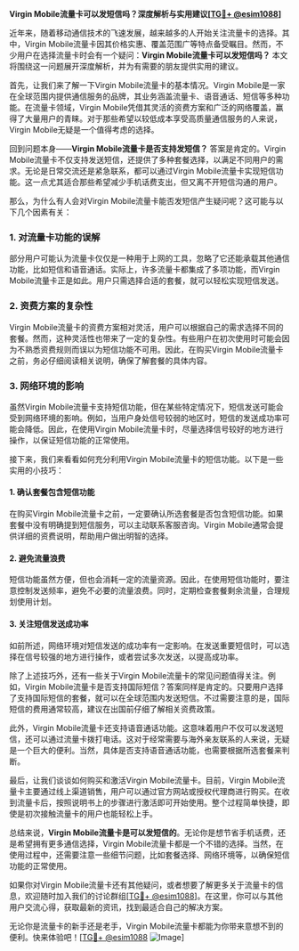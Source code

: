 **Virgin Mobile流量卡可以发短信吗？深度解析与实用建议[[TG💪+ @esim1088](https://t.me/s/esim1088)]**

近年来，随着移动通信技术的飞速发展，越来越多的人开始关注流量卡的选择。其中，Virgin Mobile流量卡因其价格实惠、覆盖范围广等特点备受瞩目。然而，不少用户在选择流量卡时会有一个疑问：**Virgin Mobile流量卡可以发短信吗？** 本文将围绕这一问题展开深度解析，并为有需要的朋友提供实用的建议。

首先，让我们来了解一下Virgin Mobile流量卡的基本情况。Virgin Mobile是一家在全球范围内提供通信服务的品牌，其业务涵盖流量卡、语音通话、短信等多种功能。在流量卡领域，Virgin Mobile凭借其灵活的资费方案和广泛的网络覆盖，赢得了大量用户的青睐。对于那些希望以较低成本享受高质量通信服务的人来说，Virgin Mobile无疑是一个值得考虑的选择。

回到问题本身——**Virgin Mobile流量卡是否支持发短信？** 答案是肯定的。Virgin Mobile流量卡不仅支持发送短信，还提供了多种套餐选择，以满足不同用户的需求。无论是日常交流还是紧急联系，都可以通过Virgin Mobile流量卡实现短信功能。这一点尤其适合那些希望减少手机话费支出，但又离不开短信沟通的用户。

那么，为什么有人会对Virgin Mobile流量卡能否发短信产生疑问呢？这可能与以下几个因素有关：

### **1. 对流量卡功能的误解**
部分用户可能认为流量卡仅仅是一种用于上网的工具，忽略了它还能承载其他通信功能，比如短信和语音通话。实际上，许多流量卡都集成了多项功能，而Virgin Mobile流量卡正是如此。用户只需选择合适的套餐，就可以轻松实现短信发送。

### **2. 资费方案的复杂性**
Virgin Mobile流量卡的资费方案相对灵活，用户可以根据自己的需求选择不同的套餐。然而，这种灵活性也带来了一定的复杂性。有些用户在初次使用时可能会因为不熟悉资费规则而误以为短信功能不可用。因此，在购买Virgin Mobile流量卡之前，务必仔细阅读相关说明，确保了解套餐的具体内容。

### **3. 网络环境的影响**
虽然Virgin Mobile流量卡支持短信功能，但在某些特定情况下，短信发送可能会受到网络环境的影响。例如，当用户身处信号较弱的地区时，短信的发送成功率可能会降低。因此，在使用Virgin Mobile流量卡时，尽量选择信号较好的地方进行操作，以保证短信功能的正常使用。

接下来，我们来看看如何充分利用Virgin Mobile流量卡的短信功能。以下是一些实用的小技巧：

#### **1. 确认套餐包含短信功能**
在购买Virgin Mobile流量卡之前，一定要确认所选套餐是否包含短信功能。如果套餐中没有明确提到短信服务，可以主动联系客服咨询。Virgin Mobile通常会提供详细的资费说明，帮助用户做出明智的选择。

#### **2. 避免流量浪费**
短信功能虽然方便，但也会消耗一定的流量资源。因此，在使用短信功能时，要注意控制发送频率，避免不必要的流量浪费。同时，定期检查套餐剩余流量，合理规划使用计划。

#### **3. 关注短信发送成功率**
如前所述，网络环境对短信发送的成功率有一定影响。在发送重要短信时，可以选择在信号较强的地方进行操作，或者尝试多次发送，以提高成功率。

除了上述技巧外，还有一些关于Virgin Mobile流量卡的常见问题值得关注。例如，Virgin Mobile流量卡是否支持国际短信？答案同样是肯定的。只要用户选择了支持国际短信的套餐，就可以在全球范围内发送短信。不过需要注意的是，国际短信的费用通常较高，建议在出国前仔细了解相关资费政策。

此外，Virgin Mobile流量卡还支持语音通话功能。这意味着用户不仅可以发送短信，还可以通过流量卡拨打电话。这对于经常需要与海外亲友联系的人来说，无疑是一个巨大的便利。当然，具体是否支持语音通话功能，也需要根据所选套餐来判断。

最后，让我们谈谈如何购买和激活Virgin Mobile流量卡。目前，Virgin Mobile流量卡主要通过线上渠道销售，用户可以通过官方网站或授权代理商进行购买。在收到流量卡后，按照说明书上的步骤进行激活即可开始使用。整个过程简单快捷，即使是初次接触流量卡的用户也能轻松上手。

总结来说，**Virgin Mobile流量卡是可以发短信的**。无论你是想节省手机话费，还是希望拥有更多通信选择，Virgin Mobile流量卡都是一个不错的选择。当然，在使用过程中，还需要注意一些细节问题，比如套餐选择、网络环境等，以确保短信功能的正常使用。

如果你对Virgin Mobile流量卡还有其他疑问，或者想要了解更多关于流量卡的信息，欢迎随时加入我们的讨论群组[[TG💪+ @esim1088](https://t.me/s/esim1088)]。在这里，你可以与其他用户交流心得，获取最新的资讯，找到最适合自己的解决方案。

无论你是流量卡的新手还是老手，Virgin Mobile流量卡都能为你带来意想不到的便利。快来体验吧！[[TG💪+ @esim1088](https://t.me/s/esim1088) ![Image](https://i.postimg.cc/4NQfJmqS/Snipaste-2025-05-13-00-14-12.png)]